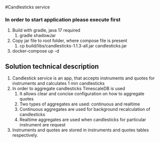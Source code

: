 #Candlesticks service

### In order to start application please execute first

1. Build with gradle, java 17 required
   1. gradle shadowJar
2. Copy jar file to root folder, where compose file is present
   1.  cp build/libs/candlesticks-1.1.3-all.jar candlesticks.jar
3. docker-compose up -d

## Solution technical description
1. Candlestick service is an app, that accepts instruments and quotes for instruments and calculates 1 min candlesticks
2. In order to aggregate candlesticks TimescaleDB is used
   1. It allows clear and concise configuration on how to aggregate quotes
   2. Two types of aggregates are used: continuous and realtime
   3. Continuous aggregates are used for background recalculation of candlesticks
   4. Realtime aggregates are used when candlesticks for particular instrument are request
4. Instruments and quotes are stored in instruments and quotes tables respectively.
